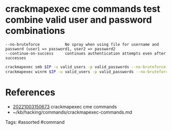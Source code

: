 # crackmapexec cme commands test combine valid user and password combinations
```
--no-bruteforce           No spray when using file for username and password (user1 => password1, user2 => password2
--continue-on-success     continues authentication attempts even after successes
```

```bash
crackmapexec smb $IP -u valid_users -p valid_passwords --no-bruteforce --continue-on-success
crackmapexec winrm $IP -u valid_users -p valid_passwords --no-bruteforce --continue-on-success
```

# References
- [20221003150673](/zet/20221003150673/README.md) crackmapexec cme commands
- ~/kb/hacking/commands/crackmapexec-commands.md

Tags:
    #assorted #command
